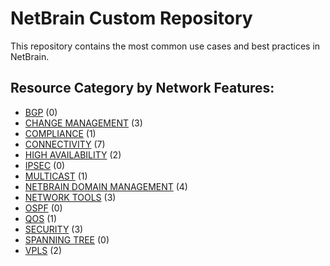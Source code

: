 # NetBrain Custom Repository
This repository contains the most common use cases and best practices in NetBrain.

## Resource Category by Network Features:

* [BGP](bgp/) (0)
* [CHANGE MANAGEMENT](change%20management/) (3)
* [COMPLIANCE](compliance/) (1)
* [CONNECTIVITY](connectivity/) (7)
* [HIGH AVAILABILITY](high%20availability/) (2)
* [IPSEC](ipsec/) (0)
* [MULTICAST](multicast/) (1)
* [NETBRAIN DOMAIN MANAGEMENT](netbrain%20domain%20management/) (4)
* [NETWORK TOOLS](network%20tools/) (3)
* [OSPF](ospf/) (0)
* [QOS](qos/) (1)
* [SECURITY](security/) (3)
* [SPANNING TREE](spanning%20tree/) (0)
* [VPLS](vpls/) (2)
